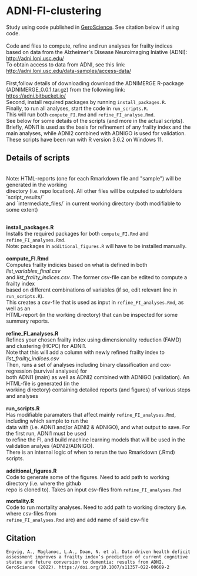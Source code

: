 # ADNI-FI-clustering

Study using code published in [GeroScience](https://doi.org/10.1007/s11357-022-00669-2). See citation below if using code.
<br>
<br>
Code and files to compute, refine and run analyses for frailty indices
<br>
based on data from the Alzheimer's Disease Neuroimaging Iniative (ADNI):
<br>
http://adni.loni.usc.edu/
<br>
To obtain access to data from ADNI, see this link:
<br>
http://adni.loni.usc.edu/data-samples/access-data/
<br>
<br>
First,follow details of downloading download the ADNIMERGE R-package (ADNIMERGE_0.0.1.tar.gz) from the following link:
<br>
https://adni.bitbucket.io/
<br>
Second, install required packages by running `install_packages.R`.
<br>
Finally, to run all analyses, start the code in `run_scripts.R`.
<br>
This will run both `compute_FI.Rmd` and `refine_FI_analyse.Rmd`.
<br>
See below for some details of the scripts (and more in the actual scripts).
<br>
Briefly, ADNI1 is used as the basis for refinement of any frailty index and the
<br>
main analyses, while ADNI2 combined with ADNIGO is used for validation.
<br>
These scripts have been run with R version 3.6.2 on Windows 11.

## Details of scripts
<br>
Note: HTML-reports (one for each Rmarkdown file and "sample") will be generated in the working 
<br>
directory (i.e. repo location). All other files will be outputed to subfolders `script_results/`
<br>
and `intermediate_files/` in current working directory (both modifiable to some extent)
<br>
<br>

**install_packages.R**
<br>
Installs the required packages for both `compute_FI.Rmd` and `refine_FI_analyses.Rmd`.
<br>
Note: packages in `additional_figures.R` will have to be installed manually.
<br>
<br>
**compute_FI.Rmd**
<br>
Computes frailty indicies based on what is defined in both *list_variables_final.csv*
<br>
and *list_frailty_indices.csv*. The former csv-file can be edited to compute a frailty index
<br>
based on different combinations of variables (if so, edit relevant line in `run_scripts.R`).
<br>
This creates a csv-file that is used as input in `refine_FI_analyses.Rmd`, as well as an
<br>
HTML-report (in the working directory) that can be inspected for some summary reports.
<br>
<br>
**refine_FI_analyses.R**
<br>
Refines your chosen frailty index using dimensionality reduction (FAMD) and clustering (HCPC) for ADNI1.
<br>
Note that this will add a column with newly refined frailty index to *list_frailty_indices.csv*
<br>
Then, runs a set of analyses including binary classification and cox-regression (survival analyses) for
<br>
both ADNI1 (main) as well as ADNI2 combined with ADNIGO (validation). An HTML-file is generated (in the 
<br>
working directory) containing detailed reports (and figures) of various steps and analyses
<br>
<br>
**run_scripts.R**
<br>
Has modifiable paramaters that affect mainly `refine_FI_analyses.Rmd`, including which sample to run the 
<br>
data with (i.e. ADNI1 and/or ADNI2 & ADNIGO), and what output to save. For the first run, ADNI1 must be used 
<br>
to refine the FI, and build machine learning models that will be used in the validation analyes (ADNI2/ADNIGO). 
<br>
There is an internal logic of when  to rerun the two Rmarkdown (.Rmd) scripts.
<br>
<br>
**additional_figures.R**
<br>
Code to generate some of the figures. Need to add path to working directory (i.e. where the github
<br>
repo is cloned to). Takes an input csv-files from `refine_FI_analyses.Rmd`

**mortality.R**
<br>
Code to run mortality analyses. Need to add path to working directory  (i.e. where csv-files from
<br>
`refine_FI_analyses.Rmd` are) and add name of said csv-file

## Citation
```
Engvig, A., Maglanoc, L.A., Doan, N. et al. Data-driven health deficit assessment improves a frailty index’s prediction of current cognitive status and future conversion to dementia: results from ADNI. GeroScience (2022). https://doi.org/10.1007/s11357-022-00669-2
```
